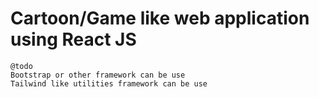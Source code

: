 # Cartoon/Game like web application using React JS



> 
    @todo 
    Bootstrap or other framework can be use
    Tailwind like utilities framework can be use 
